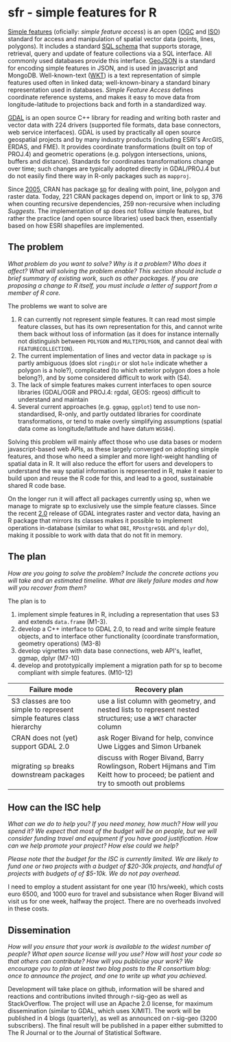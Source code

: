 # sfr - simple features for R

[Simple features](https://en.wikipedia.org/wiki/Simple_Features) (oficially: _simple feature access_) is an open ([OGC](http://www.opengeospatial.org/standards/sfa) and [ISO](http://www.iso.org/iso/home/store/catalogue_tc/catalogue_detail.htm?csnumber=40114)) standard for access and manipulation of spatial vector data (points, lines, polygons). It includes a standard [SQL schema](http://www.opengeospatial.org/standards/sfs) that supports storage, retrieval, query and update of feature collections via a SQL interface. All commonly used databases provide this interface. [GeoJSON](http://geojson.org/) is a standard for encoding simple features in JSON, and is used in javascript and MongoDB. Well-known-text ([WKT](https://en.wikipedia.org/wiki/Well-known_text)) is a text representation of simple features used often in linked data; well-known-binary a standard binary representation used in databases. _Simple Feature Access_ defines coordinate reference systems, and makes it easy to move data from longitude-latitude to projections back and forth in a standardized way. 


[GDAL](http://gdal.org/) is an open source C++ library for reading and writing both raster and vector data with 224 drivers (supported file formats, data base connectors, web service interfaces). GDAL is used by practically all open source geospatial projects and by many industry products (including ESRI's ArcGIS, ERDAS, and FME). It provides coordinate transformations (built on top of PROJ.4) and geometric operations (e.g. polygon intersections, unions, buffers and distance). Standards for coordinates transformations change over time; such changes are typically adopted directly in GDAL/PROJ.4 but do not easily find there way in R-only packages such as `mapproj`.

Since [2005](https://stat.ethz.ch/pipermail/r-sig-geo/2005-April/000378.html), CRAN has package [sp](https://cran.r-project.org/web/packages/sp/) for dealing with point, line, polygon and raster data. Today, 221 CRAN packages depend on, import or link to sp, 376 when counting recursive dependencies, 259 non-recursive when including _Suggests_. The implementation of sp does not follow simple features, but rather the practice (and open source libraries) used back then, essentially based on how ESRI shapefiles are implemented.

<!---
[second edition](http://www.springer.com/statistics/life+sciences%2C+medicine+%26+health/book/978-1-4614-7617-7))
-->

## The problem
_What problem do you want to solve? Why is it a problem? Who does it affect? What will solving the problem enable? This section should include a brief summary of existing work, such as other packages. If you are proposing a change to R itself, you must include a letter of support from a member of R core._

The problems we want to solve are 

1. R can currently not represent simple features. It can read most simple feature classes, but has its own representation for this, and cannot write them back without loss of information (as it does for instance internally not distinguish between `POLYGON` and `MULTIPOLYGON`, and cannot deal with `FEATURECOLLECTION`).
2. The current implementation of lines and vector data in package `sp` is partly ambiguous (does slot `ringDir` or slot `hole` indicate whether a polygon is a hole?), complicated (to which exterior polygon does a hole belong?), and by some considered difficult to work with (S4).
3. The lack of simple features makes current interfaces to open source libraries (GDAL/OGR and PROJ.4: rgdal, GEOS: rgeos) difficult to understand and maintain
4. Several current approaches (e.g. `ggmap`, `ggplot`) tend to use non-standardised, R-only, and partly outdated libraries for coordinate transformations, or tend to make overly simplifying assumptions (spatial data come as longitude/latitude and have datum `WGS84`).

Solving this problem will mainly affect those who use data bases or modern javascript-based web APIs, as these largely converged on adopting simple features, and those who need a simpler and more light-weight handling of spatial data in R. It will also reduce the effort for users and developers to understand the way spatial information is represented in R, make it easier to build upon and reuse the R code for this, and lead to a good, sustainable shared R code base.

On the longer run it will affect all packages currently using sp, when we manage to migrate sp to exclusively use the simple feature classes. Since the recent [2.0](http://www.gdal.org/index.html) release of GDAL integrates raster and vector data, having an R package that mirrors its classes makes it possible to implement operations in-database (similar to what `DBI`, `RPostgreSQL` and `dplyr` do), making it possible to work with data that do not fit in memory.

## The plan
_How are you going to solve the problem? Include the concrete actions you will take and an estimated timeline. What are likely failure modes and how will you recover from them?_

The plan is to 

1. implement simple features in R, including a representation that uses S3 and extends `data.frame` (M1-3).
2. develop a C++ interface to GDAL 2.0, to read and write simple feature objects, and to interface other functionality (coordinate transformation, geometry operations) (M3-8)
3. develop vignettes with data base connections, web API's, leaflet, ggmap, dplyr (M7-10)
4. develop and prototypically implement a migration path for sp to become compliant with simple features. (M10-12)

|  Failure mode    |  Recovery plan     |
|------------------|--------------------|
| S3 classes are too simple to represent simple features class hierarchy | use a list column with geometry, and nested lists to represent nested structures; use a `WKT` character column | 
| CRAN does not (yet) support GDAL 2.0 | ask Roger Bivand for help, convince Uwe Ligges and Simon Urbanek |
| migrating `sp` breaks downstream packages | discuss with Roger Bivand, Barry Rowlingson, Robert Hijmans and Tim Keitt how to proceed; be patient and try to smooth out problems |



## How can the ISC help
_What can we do to help you? If you need money, how much? How will you spend it? We expect that most of the budget will be on people, but we will  consider funding travel and equipment if you have good justification. How can we help promote your project? How else could we help?_

_Please note that the budget for the ISC is currently limited. We are likely to fund one or two projects with a budget of $20-30k projects, and handful of projects with budgets of  of $5-10k. We do not pay overhead._


I need to employ a student assistant for one year (10 hrs/week),
which costs euro 6500, and 1000 euro for travel and subsistance
when Roger Bivand will visit us for one week, halfway the project.
There are no overheads involved in these costs.

## Dissemination

_How will you ensure that your work is available to the widest number of people? What open source license will you use? How will host your code so that others can contribute? How will you publicise your work? We encourage you to plan at least two blog posts to the R consortium blog: once to announce the project, and one to write up what you achieved._


Development will take place on github, information will be shared and reactions and contributions invited through r-sig-geo as well as StackOverflow. The project will use an Apache 2.0 license, for maximum dissemination (similar to GDAL, which uses X/MIT). The work will be published in 4 blogs (quarterly), as well as announced on r-sig-geo (3200 subscribers). The final result will be published in a paper either submitted to The R Journal or to the Journal of Statistical Software.
